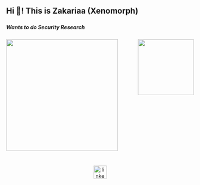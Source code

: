 <h2 align="left">Hi 👋! This is Zakariaa (Xenomorph)</h2>

###

<h5 align="left">Wants to do Security Research</h5>

###

<img align="right" height="150" src="https://images.wallpaperscraft.com/image/single/alien_eyes_black_and_white_289743_300x168.jpg"  />

###

<div align="left">
  <img height="300" src="https://randommeme-five.vercel.app/"  />
</div>

###

<br clear="both">

<div align="center">
  <a href="https://linkedin.com/in/zakariaahamid" target="_blank">
    <img src="https://img.shields.io/static/v1?message=LinkedIn&logo=linkedin&label=&color=0077B5&logoColor=white&labelColor=&style=for-the-badge" height="35" alt="linkedin logo"  />
  </a>
</div>

###
